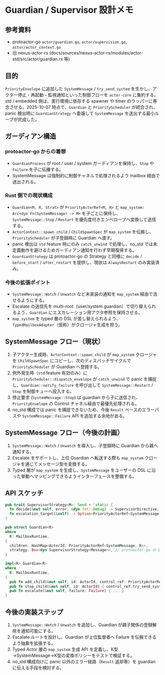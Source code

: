 # Guardian / Supervisor 設計メモ

## 参考資料
- protoactor-go `actor/guardian.go`, `actor/supervision.go`, `actor/actor_context.go`
- 旧 nexus-actor-rs (docs/sources/nexus-actor-rs/modules/actor-std/src/actor/guardian.rs 等)

## 目的
`PriorityEnvelope` に追加した `SystemMessage` / `try_send_system` を生かし、アクター停止・再起動・監視通知といった制御フローを `actor-core` に集約する。std / embedded 側は、実行環境に依存する spawner や timer のラッパーに専念させる。2025-10-07 時点で、`Guardian` と `PriorityScheduler` が統合され、panic 検出時に `GuardianStrategy` へ委譲して `SystemMessage` を送出する最小ループが完成した。

## ガーディアン構造
### protoactor-go からの着想
- `GuardianProcess` が root / user / system ガーディアンを保持し、`Stop` や `Failure` を子に伝播する。
- SystemMessage は強制的に制御チャネルで処理されるよう mailbox 経由で送出される。

### Rust 側での現状構成
- `Guardian<M, R, Strat>` が `PriorityActorRef<M, R>` と `map_system: Arc<dyn Fn(SystemMessage) -> M>` を子ごとに保持し、`SystemMessage::Stop` / `Restart` を優先度付きエンベロープへ変換して送信する。
- `ActorContext::spawn_child` / `ChildSpawnSpec` が `map_system` を伝搬し、`PriorityScheduler` が子登録時に Guardian へ渡す。
- panic 検出は `std` feature 時にのみ `catch_unwind` で処理し、no_std では未定義動作を避けるためガーディアン通知を行わず早期復帰する。
- `GuardianStrategy` は protoactor-go の Strategy と同様に `decide` / `before_start` / `after_restart` を提供し、現状は `AlwaysRestart` のみ実装済み。

### 今後の拡張ポイント
- `SystemMessage::Watch` / `Unwatch` など未実装の通知を `map_system` 経由で流せるようにする。
- Escalate の送信先を multi-root（user/system guardian）で切り替えられるよう、`Guardian` にエスカレーション用アクタ参照を保持させる。
- `map_system` を typed 層の DSL が差し替えられるよう、`TypedMailboxAdapter`（仮称）がクロージャ生成を担う。

## SystemMessage フロー（現状）
1. 子アクター生成時、`ActorContext::spawn_child` が `map_system` クロージャを `ChildSpawnSpec` にコピーし、次のディスパッチサイクルで `PriorityScheduler` が Guardian へ登録する。
2. 例外発生時（`std` feature 有効のみ）に `PriorityScheduler::dispatch_envelope` が `catch_unwind` で panic を捕捉し、`Guardian::notify_failure` を呼び出して `SystemMessage::Restart` / `Stop` を制御キューへ投入する。
3. 停止要求 (`SystemMessage::Stop`) は guardian から子に送信され、`PriorityEnvelope` の Control チャネル経由で最優先処理される。
4. no_std 構成では panic を捕捉できないため、今後 `Result` ベースのエラーパスや `SystemMessage::Failure` API を追加する余地がある。

## SystemMessage フロー（今後の計画）
1. `SystemMessage::Watch` / `Unwatch` を導入し、子登録時に Guardian から親へ通知する。
2. Escalate をサポートし、上位 Guardian へ転送する際も `map_system` クロージャを通じてメッセージ型を変換する。
3. Typed 層が `map_system` を生成し、`SystemMessage` をユーザーの DSL に沿った挙動へマッピングできるようインターフェースを整備する。

## API スケッチ
```rust
pub trait SupervisorStrategy<M>: Send + 'static {
  fn decide(&mut self, error: &dyn fmt::Debug) -> SupervisorDirective;
  fn escalation_target(&self) -> Option<PriorityActorRef<SystemMessage, Runtime>>;
}

pub struct Guardian<R>
where
  R: MailboxRuntime,
{
  children: HashMap<ActorId, PriorityActorRef<SystemMessage, R>>,
  strategy: Box<dyn SupervisorStrategy<Message>>, // protoactor-go の OneForOne 相当
}

impl<R> Guardian<R>
where
  R: MailboxRuntime,
{
  pub fn add_child(&mut self, id: ActorId, control_ref: PriorityActorRef<SystemMessage, R>) { ... }
  pub fn stop_child(&mut self, id: ActorId) { control_ref.try_send_system(SystemMessage::Stop); }
  pub fn escalate(&mut self, failure: Failure) { ... }
}
```

## 今後の実装ステップ
1. `SystemMessage::Watch` / `Unwatch` を追加し、Guardian が親子関係の登録解除を通知可能にする。
2. Escalate ルートを設計し、Guardian が上位監督者へ Failure を伝搬できるよう抽象を拡張する。
3. Typed Actor 層の `map_system` 生成 API を定義し、K型→SystemMessage→K型の変換ポリシーをテストで検証する。
4. no_std 構成向けに panic 以外のエラー経路（`Result` 返却等）を guardian に伝える手段を検討する。
